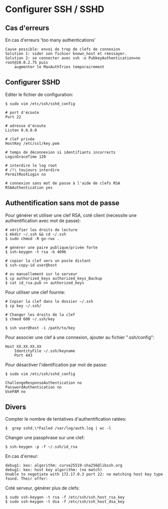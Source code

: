 # Configurer SSH / SSHD

## Cas d'erreurs

En cas d'erreurs 'too many authentications'

	Cause possible: envoi de trop de clefs de connexion
	Solution 1: vider son fichier known_host et réessayer.
	Solution 2: se connecter avec ssh -o PubkeyAuthentication=no root@10.0.2.75 puis 
		augmenter le MaxAuthTries temporairement

## Configurer SSHD

Editer le fichier de configuration:

	$ sudo vim /etc/ssh/sshd_config

	# port d'écoute
	Port 22 

	# adresse d'écoute
	Listen 0.0.0.0

	# clef privée
	HostKey /etc/ssl/key.pem

	# temps de déconnexion si identifiants incorrects
	LoginGraceTime 120

	# interdire le log root 
	# /!\ toujours interdire
	PermitRootLogin no

	# connexion sans mot de passe à l'aide de clefs RSA
	RSAAuthentication yes

## Authentification sans mot de passe

Pour générer et utiliser une clef RSA, coté client (necessite une authentification avec mot de passe):

	# vérifier les droits de lecture
	$ mkdir ~/.ssh && cd ~/.ssh
	$ sudo chmod -R go-rwx . 

	# générer une paire publique/privée forte
	$ ssh-keygen -t rsa -b 4096

	# copier la clef vers un poste distant
	$ ssh-copy-id user@host

	# ou manuellement sur le serveur
	$ cp authorized_keys authorized_keys_Backup
	$ cat id_rsa.pub >> authorized_keys

Pour utiliser une clef fournie:

	# Copier la clef dans le dossier ~/.ssh
	$ cp key ~/.ssh/

	# Changer les droits de la clef
	$ chmod 600 ~/.ssh/key

	$ ssh user@host -i /path/to/key

Pour associer une clef à une connexion, ajouter au fichier ".ssh/config":

    Host XX.XX.XX.XX
        IdentityFile ~/.ssh/keyname
        Port 443

Pour désactiver l'identification par mot de passe:

	$ sudo vim /etc/ssh/sshd_config
	
	ChallengeResponseAuthentication no
	PasswordAuthentication no
	UsePAM no

## Divers

Compter le nombre de tentatives d'authentification ratées:

	$  grep sshd.\*Failed /var/log/auth.log | wc -l

Changer une passphrase sur une clef:

	$ ssh-keygen -p -f ~/.ssh/id_rsa

En cas d'erreur:

	debug1: kex: algorithm: curve25519-sha256@libssh.org
	debug1: kex: host key algorithm: (no match)
	Unable to negotiate with 172.17.0.3 port 22: no matching host key type found. Their offer: 

Coté serveur, générer plus de clefs:

	$ sudo ssh-keygen -t rsa -f /etc/ssh/ssh_host_rsa_key
	$ sudo ssh-keygen -t dsa -f /etc/ssh/ssh_host_dsa_key

	
